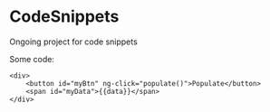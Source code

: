 CodeSnippets
============

Ongoing project for code snippets

Some code:

    <div>
        <button id="myBtn" ng-click="populate()">Populate</button>
        <span id="myData">{{data}}</span>
    </div>
